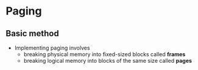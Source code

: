 # Paging
## Basic method
* Implementing paging involves
    * breaking physical memory into fixed-sized blocks called **frames**
    * breaking logical memory into blocks of the same size called **pages**
